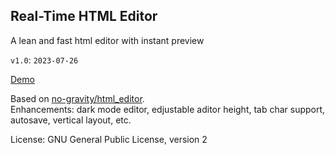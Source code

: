 ## Real-Time HTML Editor
A lean and fast html editor with instant preview

`v1.0`: `2023-07-26`

[Demo](https://aavi.xyz/proj/editor)

Based on [no-gravity/html_editor](https://github.com/no-gravity/html_editor).  
Enhancements: dark mode editor, edjustable aditor height, tab char support, autosave, vertical layout, etc.

License: GNU General Public License, version 2
